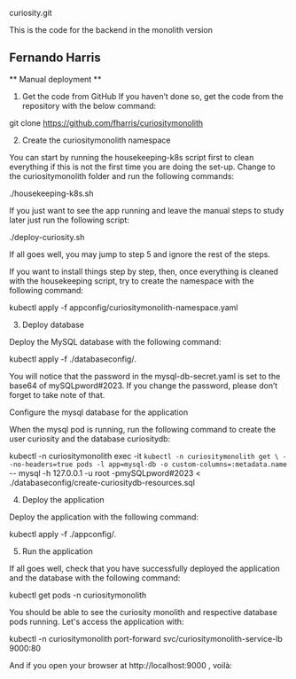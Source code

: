 curiosity.git

This is the code for the backend in the monolith version

Fernando Harris
---

** Manual deployment **

1.	Get the code from GitHub
If you haven’t done so, get the code from the repository with the below command:

git clone https://github.com/fharris/curiositymonolith

2.	Create the curiositymonolith namespace

You can start by running the housekeeping-k8s script first to clean everything if this is not the first time you are doing the set-up.  Change to the curiositymonolith folder and run the following commands:

 ./housekeeping-k8s.sh

If you just want to see the app running and leave the manual steps to study later just run the following script:

./deploy-curiosity.sh

If all goes well, you may jump to step 5 and ignore the rest of the steps.

If you want to install things step by step, then, once everything is cleaned with the housekeeping script, try to create the namespace with the following command:

kubectl apply -f appconfig/curiositymonolith-namespace.yaml

3.	Deploy database

Deploy the MySQL database with the following command:

kubectl apply -f ./databaseconfig/.

You will notice that the password in the mysql-db-secret.yaml is set to the base64 of mySQLpword#2023. If you change the password, please don’t forget to take note of that.

Configure the mysql database for the application  

When the mysql pod is running, run the following command to create the user curiosity and the database curiositydb:

kubectl -n curiositymonolith exec -it  `kubectl -n curiositymonolith get \
 --no-headers=true pods -l app=mysql-db -o custom-columns=:metadata.name` \
 -- mysql -h 127.0.0.1 -u root -pmySQLpword#2023 < ./databaseconfig/create-curiositydb-resources.sql

4.	Deploy the application

Deploy the application with the following command:

kubectl apply -f ./appconfig/.

5.	Run the application

If all goes well, check that you have successfully deployed the application and the database with the following command:

kubectl get pods -n curiositymonolith

You should be able to see the curiosity monolith and respective database pods running. Let's access the application with:

kubectl -n curiositymonolith port-forward svc/curiositymonolith-service-lb 9000:80

And if you open your browser at http://localhost:9000 , voilà:


